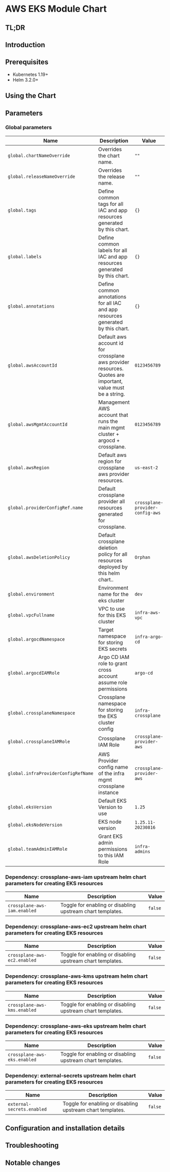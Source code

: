 # AWS EKS Module Chart

## TL;DR

## Introduction

## Prerequisites

- Kubernetes 1.19+
- Helm 3.2.0+

## Using the Chart

## Parameters

### Global parameters

| Name                                | Description                                                                                                 | Value                            |
| ----------------------------------- | ----------------------------------------------------------------------------------------------------------- | -------------------------------- |
| `global.chartNameOverride`          | Overrides the chart name.                                                                                   | `""`                             |
| `global.releaseNameOverride`        | Overrides the release name.                                                                                 | `""`                             |
| `global.tags`                       | Define common tags for all IAC and app resources generated by this chart.                                   | `{}`                             |
| `global.labels`                     | Define common labels for all IAC and app resources generated by this chart.                                 | `{}`                             |
| `global.annotations`                | Define common annotations for all IAC and app resources generated by this chart.                            | `{}`                             |
| `global.awsAccountId`               | Default aws account id for crossplane aws provider resources. Quotes are important, value must be a string. | `0123456789`                     |
| `global.awsMgmtAccountId`           | Management AWS account that runs the main mgmt cluster + argocd + crossplane.                               | `0123456789`                     |
| `global.awsRegion`                  | Default aws region for crossplane aws provider resources.                                                   | `us-east-2`                      |
| `global.providerConfigRef.name`     | Default crossplane provider all resources generated for crossplane.                                         | `crossplane-provider-config-aws` |
| `global.awsDeletionPolicy`          | Default crossplane deletion policy for all resources deployed by this helm chart..                          | `Orphan`                         |
| `global.environment`                | Environment name for the eks cluster                                                                        | `dev`                            |
| `global.vpcFullname`                | VPC to use for this EKS cluster                                                                             | `infra-aws-vpc`                  |
| `global.argocdNamespace`            | Target namespace for storing EKS secrets                                                                    | `infra-argo-cd`                  |
| `global.argocdIAMRole`              | Argo CD IAM role to grant cross account assume role permissions                                             | `argo-cd`                        |
| `global.crossplaneNamespace`        | Crossplane namespace for storing the EKS cluster config                                                     | `infra-crossplane`               |
| `global.crossplaneIAMRole`          | Crossplane IAM Role                                                                                         | `crossplane-provider-aws`        |
| `global.infraProviderConfigRefName` | AWS Provider config name of the infra mgmt crossplane instance                                              | `crossplane-provider-aws`        |
| `global.eksVersion`                 | Default EKS Version to use                                                                                  | `1.25`                           |
| `global.eksNodeVersion`             | EKS node version                                                                                            | `1.25.11-20230816`               |
| `global.teamAdminIAMRole`           | Grant EKS admin permissions to this IAM Role                                                                | `infra-admins`                   |

### Dependency: crossplane-aws-iam upstream helm chart parameters for creating EKS resources

| Name                         | Description                                                | Value   |
| ---------------------------- | ---------------------------------------------------------- | ------- |
| `crossplane-aws-iam.enabled` | Toggle for enabling or disabling upstream chart templates. | `false` |

### Dependency: crossplane-aws-ec2 upstream helm chart parameters for creating EKS resources

| Name                         | Description                                                | Value   |
| ---------------------------- | ---------------------------------------------------------- | ------- |
| `crossplane-aws-ec2.enabled` | Toggle for enabling or disabling upstream chart templates. | `false` |

### Dependency: crossplane-aws-kms upstream helm chart parameters for creating EKS resources

| Name                         | Description                                                | Value   |
| ---------------------------- | ---------------------------------------------------------- | ------- |
| `crossplane-aws-kms.enabled` | Toggle for enabling or disabling upstream chart templates. | `false` |

### Dependency: crossplane-aws-eks upstream helm chart parameters for creating EKS resources

| Name                         | Description                                                | Value   |
| ---------------------------- | ---------------------------------------------------------- | ------- |
| `crossplane-aws-eks.enabled` | Toggle for enabling or disabling upstream chart templates. | `false` |

### Dependency: external-secrets upstream helm chart parameters for creating EKS resources

| Name                       | Description                                                | Value   |
| -------------------------- | ---------------------------------------------------------- | ------- |
| `external-secrets.enabled` | Toggle for enabling or disabling upstream chart templates. | `false` |


## Configuration and installation details


## Troubleshooting


## Notable changes
